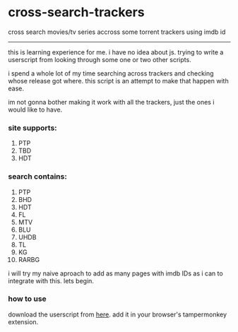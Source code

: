 # cross-search-trackers
cross search movies/tv series accross some torrent trackers using imdb id

---
this is learning experience for me. i have no idea about js. trying to write a userscript from looking through some one or two other scripts.

i spend a whole lot of my time searching across trackers and checking whose release got where. this script is an attempt to make that happen with ease.

im not gonna bother making it work with all the trackers, just the ones i would like to have.

### site supports:
1. PTP
2. TBD
3. HDT

### search contains:
1. PTP
2. BHD
3. HDT
4. FL
5. MTV
6. BLU
7. UHDB
8. TL
9. KG
10. RARBG

i will try my naive aproach to add as many pages with imdb IDs as i can to integrate with this. lets begin.

### how to use
download the userscript from [here](https://lukacoufyl.github.io/cross-search-trackers/cross-search-trackers.user.js).
add it in your browser's tampermonkey extension.
